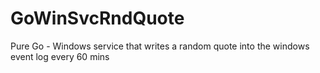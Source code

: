 # GoWinSvcRndQuote
Pure Go - Windows service that writes a random quote into the windows event log every 60 mins
